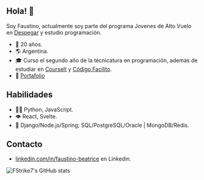 ## Hola! 👋
Soy Faustino, actualmente soy parte del programa Jovenes de Alto Vuelo en [Despegar](https://www.despegar.com/sumate/#!/jovenes-alto-vuelo) y estudio programación.<br/>
- 🎂 20 años.
- 🌎 Argentina.
- 🎓 Curso el segundo año de la técnicatura en programación, además de estudiar en [CourseIt](https://courseit.io/) y [Código Facilito](https://codigofacilito.com/).
- 💼 [Portafolio](https://fstrike7.github.io/portafolio/index.html)

## Habilidades
- 👨‍💻 Python, JavaScript.
- 👁️ React, Svelte.
- 💽 Django/Node.js/Spring; SQL/PostgreSQL/Oracle | MongoDB/Redis.

## Contacto
- [linkedin.com/in/faustino-beatrice](https://www.linkedin.com/in/faustino-beatrice/) en Linkedin.

![FStrike7's GitHub stats](https://github-readme-stats.vercel.app/api?username=fstrike7&show_icons=true&theme=nightowl)
